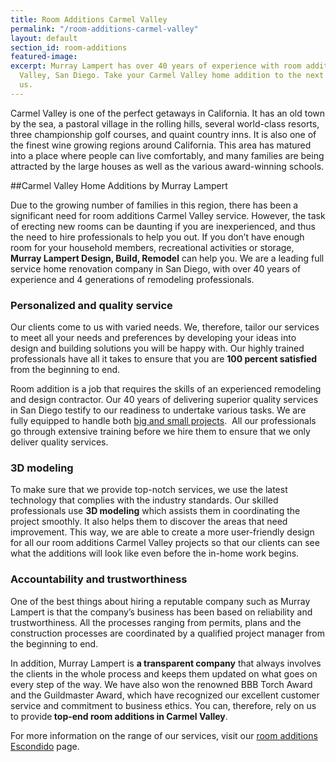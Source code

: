 ```yaml
---
title: Room Additions Carmel Valley
permalink: "/room-additions-carmel-valley"
layout: default
section_id: room-additions
featured-image: 
excerpt: Murray Lampert has over 40 years of experience with room additions in Carmel
  Valley, San Diego. Take your Carmel Valley home addition to the next level with
  us.
---
```


Carmel Valley is one of the perfect getaways in California. It has an old town by the sea, a pastoral village in the rolling hills, several world-class resorts, three championship golf courses, and quaint country inns. It is also one of the finest wine growing regions around California. This area has matured into a place where people can live comfortably, and many families are being attracted by the large houses as well as the various award-winning schools.

##Carmel Valley Home Additions by Murray Lampert

Due to the growing number of families in this region, there has been a significant need for room additions Carmel Valley service. However, the task of erecting new rooms can be daunting if you are inexperienced, and thus the need to hire professionals to help you out. If you don’t have enough room for your household members, recreational activities or storage, <strong>Murray Lampert Design, Build, Remodel</strong> can help you. We are a leading full service home renovation company in San Diego, with over 40 years of experience and 4 generations of remodeling professionals.

<h3>Personalized and quality service</h3>
Our clients come to us with varied needs. We, therefore, tailor our services to meet all your needs and preferences by developing your ideas into design and building solutions you will be happy with. Our highly trained professionals have all it takes to ensure that you are <strong>100 percent satisfied</strong> from the beginning to end.

Room addition is a job that requires the skills of an experienced remodeling and design contractor. Our 40 years of delivering superior quality services in San Diego testify to our readiness to undertake various tasks. We are fully equipped to handle both <a href="http://murraylampert.com/major-renovations/">big and small projects</a>.  All our professionals go through extensive training before we hire them to ensure that we only deliver quality services.
<h3>3D modeling</h3>
To make sure that we provide top-notch services, we use the latest technology that complies with the industry standards. Our skilled professionals use <strong>3D modeling</strong> which assists them in coordinating the project smoothly. It also helps them to discover the areas that need improvement. This way, we are able to create a more user-friendly design for all our room additions Carmel Valley projects so that our clients can see what the additions will look like even before the in-home work begins.
<h3>Accountability and trustworthiness</h3>
One of the best things about hiring a reputable company such as Murray Lampert is that the company’s business has been based on reliability and trustworthiness. All the processes ranging from permits, plans and the construction processes are coordinated by a qualified project manager from the beginning to end.

In addition, Murray Lampert is <strong>a transparent company</strong> that always involves the clients in the whole process and keeps them updated on what goes on every step of the way. We have also won the renowned BBB Torch Award and the Guildmaster Award, which have recognized our excellent customer service and commitment to business ethics. You can, therefore, rely on us to provide<strong> top-end room additions in Carmel Valley</strong>.

For more information on the range of our services, visit our <a href="http://murraylampert.com/room-addition-escondido">room additions Escondido</a> page.
